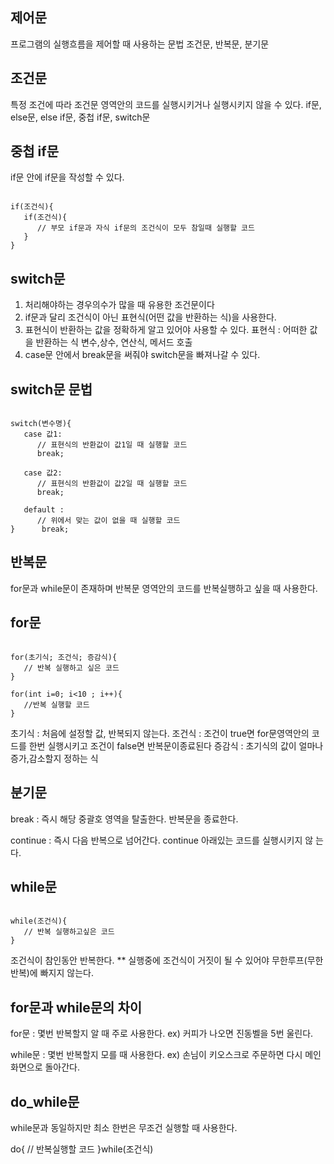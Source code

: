 
## 제어문
   프로그램의 실행흐름을 제어할 때 사용하는 문법
   조건문, 반복문, 분기문

## 조건문
   특정 조건에 따라 조건문 영역안의 코드를 실행시키거나 실행시키지 않을 수 있다.
   if문, else문, else if문, 중첩 if문, switch문

## 중첩 if문
   if문 안에 if문을 작성할 수 있다.
<pre><code>
if(조건식){
   if(조건식){
      // 부모 if문과 자식 if문의 조건식이 모두 참일때 실행할 코드
   }
}
</code></pre>

## switch문
   1. 처리해야하는 경우의수가 많을 때 유용한 조건문이다
   2. if문과 달리 조건식이 아닌 표현식(어떤 값을 반환하는 식)을 사용한다.
   3. 표현식이 반환하는 값을 정확하게 알고 있어야 사용할 수 있다.
   표현식 : 어떠한 값을 반환하는 식
   변수,상수, 연산식, 메서드 호출
   4. case문 안에서 break문을 써줘야 switch문을 빠져나갈 수 있다.

## switch문 문법
<pre><code>
switch(변수명){  
   case 값1:
      // 표현식의 반환값이 값1일 때 실행할 코드
      break;

   case 값2:
      // 표현식의 반환값이 값2일 때 실행할 코드
      break;

   default : 
      // 위에서 맞는 값이 없을 때 실행할 코드
}      break;
</code></pre>
## 반복문
   for문과 while문이 존재하며
   반복문 영역안의 코드를 반복실행하고 싶을 때 사용한다.

## for문
<pre><code>
for(초기식; 조건식; 증감식){
   // 반복 실행하고 싶은 코드
}

for(int i=0; i<10 ; i++){
   //반복 실행할 코드
}
</code></pre>
초기식 : 처음에 설정할 값, 반복되지 않는다.
조건식 : 조건이 true면 for문영역안의 코드를 한번 실행시키고 조건이 false면 반복문이종료된다
증감식 : 초기식의 값이 얼마나 증가,감소할지 정하는 식

## 분기문
   break : 즉시 해당 중괄호 영역을 탈출한다. 반복문을 종료한다.

   continue : 즉시 다음 반복으로 넘어간다. continue 아래있는 코드를 실행시키지 않        는다.

## while문
<pre><code>
while(조건식){
   // 반복 실행하고싶은 코드
}
</code></pre>
조건식이 참인동안 반복한다.
** 실행중에 조건식이 거짓이 될 수 있어야 무한루프(무한반복)에 빠지지 않는다.

## for문과 while문의 차이
   for문 : 몇번 반복할지 알 때 주로 사용한다.
   ex) 커피가 나오면 진동벨을 5번 울린다.

   while문 : 몇번 반복할지 모를 때 사용한다.
   ex) 손님이 키오스크로 주문하면 다시 메인화면으로 돌아간다.

## do_while문
   while문과 동일하지만 최소 한번은 무조건 실행할 때 사용한다.

do{
   // 반복실행할 코드
}while(조건식)
